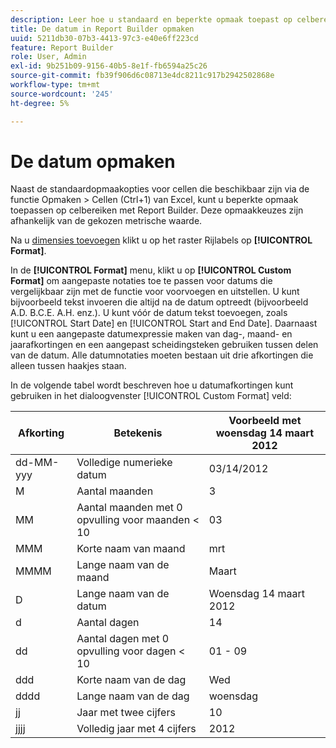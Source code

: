 ```yaml
---
description: Leer hoe u standaard en beperkte opmaak toepast op celbereiken.
title: De datum in Report Builder opmaken
uuid: 5211db30-07b3-4413-97c3-e40e6ff223cd
feature: Report Builder
role: User, Admin
exl-id: 9b251b09-9156-40b5-8e1f-fb6594a25c26
source-git-commit: fb39f906d6c08713e4dc8211c917b2942502868e
workflow-type: tm+mt
source-wordcount: '245'
ht-degree: 5%

---
```


# De datum opmaken

Naast de standaardopmaakopties voor cellen die beschikbaar zijn via de functie Opmaken > Cellen (Ctrl+1) van Excel, kunt u beperkte opmaak toepassen op celbereiken met Report Builder. Deze opmaakkeuzes zijn afhankelijk van de gekozen metrische waarde.

Na u [dimensies toevoegen](/help/analyze/report-builder/layout/c-metrics-dimensions/t-add-metrics-and-dimensions.md) klikt u op het raster Rijlabels op **[!UICONTROL Format]**.

In de **[!UICONTROL Format]** menu, klikt u op **[!UICONTROL Custom Format]** om aangepaste notaties toe te passen voor datums die vergelijkbaar zijn met de functie voor voorvoegen en uitstellen. U kunt bijvoorbeeld tekst invoeren die altijd na de datum optreedt (bijvoorbeeld A.D. B.C.E. A.H. enz.). U kunt vóór de datum tekst toevoegen, zoals [!UICONTROL Start Date] en [!UICONTROL Start and End Date]. Daarnaast kunt u een aangepaste datumexpressie maken van dag-, maand- en jaarafkortingen en een aangepast scheidingsteken gebruiken tussen delen van de datum. Alle datumnotaties moeten bestaan uit drie afkortingen die alleen tussen haakjes staan.

In de volgende tabel wordt beschreven hoe u datumafkortingen kunt gebruiken in het dialoogvenster [!UICONTROL Custom Format] veld:

| Afkorting | Betekenis | Voorbeeld met woensdag 14 maart 2012 |
|--- |--- |--- |
| dd-MM-yyy | Volledige numerieke datum | 03/14/2012 |
| M | Aantal maanden | 3 |
| MM | Aantal maanden met 0 opvulling voor maanden &lt; 10 | 03 |
| MMM | Korte naam van maand | mrt |
| MMMM | Lange naam van de maand | Maart |
| D | Lange naam van de datum | Woensdag 14 maart 2012 |
| d | Aantal dagen | 14 |
| dd | Aantal dagen met 0 opvulling voor dagen &lt; 10 | 01 - 09 |
| ddd | Korte naam van de dag | Wed |
| dddd | Lange naam van de dag | woensdag |
| jj | Jaar met twee cijfers | 10 |
| jjjj | Volledig jaar met 4 cijfers | 2012 |
